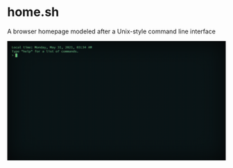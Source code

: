 # home.sh

A browser homepage modeled after a Unix-style command line interface

![Screenshot](https://raw.githubusercontent.com/iahuang/home.sh/main/screenshots/1.png)